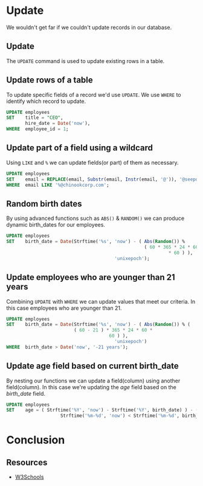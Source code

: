 # Update

We wouldn't get far if we couldn't update records in our database.

## Update

The `UPDATE` command is used to update existing rows in a table.

## Update rows of a table

To update specific fields of a record we'd use `UPDATE`. We use `WHERE` to identify which record to update.

```sql
UPDATE employees
SET    title = "CEO",
       hire_date = Date('now'),
WHERE  employee_id = 1;
```

## Update part of a field using a wildcard

Using `LIKE` and `%` we can update fields(or part) of them as necessary.

```sql
UPDATE employees
SET    email = REPLACE(email, Substr(email, Instr(email, '@')), '@seepdeep.com')
WHERE  email LIKE '%@chinookcorp.com';
```

## Random birth dates

By using advanced functions such as `ABS()` & `RANDOM()` we can produce dynamic birth_dates for our employees.

```sql
UPDATE employees
SET    birth_date = Date(Strftime('%s', 'now') - ( Abs(Random()) %
                                                   ( 60 * 365 * 24 * 60
                                                            * 60 ) ),
                                        'unixepoch');
```

## Update employees who are younger than 21 years

Combining `UPDATE` with `WHERE` we can update values that meet our criteria. In this case employees who are younger than 21.

```sql
UPDATE employees
SET    birth_date = Date(Strftime('%s', 'now') - ( Abs(Random()) % (
                         ( 60 - 21 ) * 365 * 24 * 60 *
                                      60 ) ),
                                        'unixepoch')
WHERE  birth_date > Date('now', '-21 years');
```

## Update age field based on current birth_date

By nesting our functions we can update a field(column) using another field(column). In this case we're updating the _age_ field based on the _birth_date_ field.

```sql
UPDATE employees
SET    age = ( Strftime('%Y', 'now') - Strftime('%Y', birth_date) ) - (
                    Strftime('%m-%d', 'now') < Strftime('%m-%d', birth_date) );
```

# Conclusion

## Resources

- [W3Schools](https://www.w3schools.com/sql/sql_update.asp)
